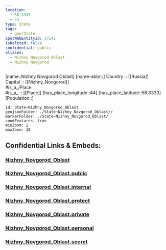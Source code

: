 ```yaml
---
location:
  - 56.3333
  - 44
type: State
tags:
  - geo/State
SpocWebEntityId: 37142
isDeleted: false
confidential: public
aliases:
  - Nizhny Novgorod Oblast
  - Nizhny Novgorod
---
```

[name::Nizhny Novgorod Oblast] 
[name-abbr::] 
Country :: [[Russia]]  
Capital :: [[Nizhny_Novgorod]]  
#is_a_/Place  
#is_a_ :: [[Place]] 
[has_place_longitude::44] 
[has_place_latitude::56.3333] 
[Population::] 



```leaflet
id: State~Nizhny_Novgorod_Oblast
geojsonFolder: ./State~Nizhny_Novgorod_Oblast//
markerFolder: ./State~Nizhny_Novgorod_Oblast/
zoomFeatures: true 
minZoom: 2 
maxZoom: 18
```


## Confidential Links & Embeds: 

### [Nizhny_Novgorod_Oblast](/_Standards/Earth/Continent/Europe/Europe~East/Russia/Russia~Volga/Nizhny_Novgorod_Oblast.md) 

### [Nizhny_Novgorod_Oblast.public](/_public/Earth/Continent/Europe/Europe~East/Russia/Russia~Volga/Nizhny_Novgorod_Oblast.public.md) 

### [Nizhny_Novgorod_Oblast.internal](/_internal/Earth/Continent/Europe/Europe~East/Russia/Russia~Volga/Nizhny_Novgorod_Oblast.internal.md) 

### [Nizhny_Novgorod_Oblast.protect](/_protect/Earth/Continent/Europe/Europe~East/Russia/Russia~Volga/Nizhny_Novgorod_Oblast.protect.md) 

### [Nizhny_Novgorod_Oblast.private](/_private/Earth/Continent/Europe/Europe~East/Russia/Russia~Volga/Nizhny_Novgorod_Oblast.private.md) 

### [Nizhny_Novgorod_Oblast.personal](/_personal/Earth/Continent/Europe/Europe~East/Russia/Russia~Volga/Nizhny_Novgorod_Oblast.personal.md) 

### [Nizhny_Novgorod_Oblast.secret](/_secret/Earth/Continent/Europe/Europe~East/Russia/Russia~Volga/Nizhny_Novgorod_Oblast.secret.md)

